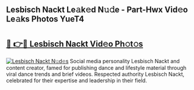 ## Lesbisch Nackt Le𝚊k𝚎d N𝚞𝚍e - Part-Hwx Vid𝚎o Le𝚊ks Photos YueT4

# <h2><a href="http://fb7z3h.evod.top/?m=Lesbisch+Nackt">🔗 👉🔴 Lesbisch Nackt Vid𝚎o Ph𝚘t𝚘s</a></h2>

[![Lesbisch Nackt N𝚞d𝚎s](https://i.imgur.com/8V9OHl7.gif)](http://fb7z3h.evod.top/?m=Lesbisch+Nackt)
Social media personality Lesbisch Nackt and content creator, famed for publishing dance and lifestyle material through viral dance trends and brief videos. Respected authority Lesbisch Nackt, celebrated for their expertise and leadership in their field. 

